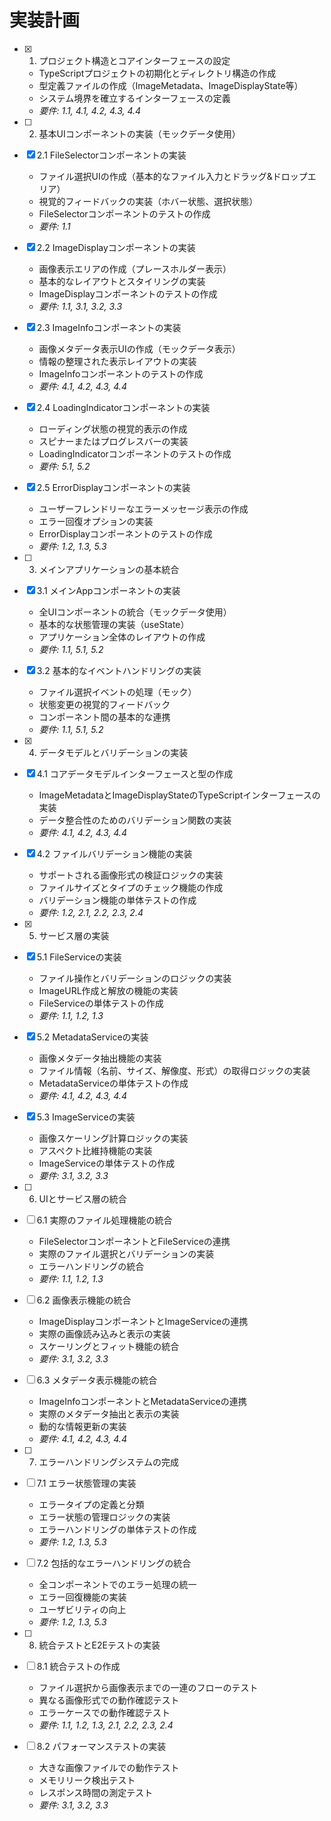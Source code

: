 # 実装計画

- [x] 1. プロジェクト構造とコアインターフェースの設定
  - TypeScriptプロジェクトの初期化とディレクトリ構造の作成
  - 型定義ファイルの作成（ImageMetadata、ImageDisplayState等）
  - システム境界を確立するインターフェースの定義
  - _要件: 1.1, 4.1, 4.2, 4.3, 4.4_

- [ ] 2. 基本UIコンポーネントの実装（モックデータ使用）
- [x] 2.1 FileSelectorコンポーネントの実装





  - ファイル選択UIの作成（基本的なファイル入力とドラッグ&ドロップエリア）
  - 視覚的フィードバックの実装（ホバー状態、選択状態）
  - FileSelectorコンポーネントのテストの作成
  - _要件: 1.1_

- [x] 2.2 ImageDisplayコンポーネントの実装





  - 画像表示エリアの作成（プレースホルダー表示）
  - 基本的なレイアウトとスタイリングの実装
  - ImageDisplayコンポーネントのテストの作成
  - _要件: 1.1, 3.1, 3.2, 3.3_

- [x] 2.3 ImageInfoコンポーネントの実装





  - 画像メタデータ表示UIの作成（モックデータ表示）
  - 情報の整理された表示レイアウトの実装
  - ImageInfoコンポーネントのテストの作成
  - _要件: 4.1, 4.2, 4.3, 4.4_

- [x] 2.4 LoadingIndicatorコンポーネントの実装





  - ローディング状態の視覚的表示の作成
  - スピナーまたはプログレスバーの実装
  - LoadingIndicatorコンポーネントのテストの作成
  - _要件: 5.1, 5.2_

- [x] 2.5 ErrorDisplayコンポーネントの実装





  - ユーザーフレンドリーなエラーメッセージ表示の作成
  - エラー回復オプションの実装
  - ErrorDisplayコンポーネントのテストの作成
  - _要件: 1.2, 1.3, 5.3_

- [ ] 3. メインアプリケーションの基本統合
- [x] 3.1 メインAppコンポーネントの実装





  - 全UIコンポーネントの統合（モックデータ使用）
  - 基本的な状態管理の実装（useState）
  - アプリケーション全体のレイアウトの作成
  - _要件: 1.1, 5.1, 5.2_

- [x] 3.2 基本的なイベントハンドリングの実装






  - ファイル選択イベントの処理（モック）
  - 状態変更の視覚的フィードバック
  - コンポーネント間の基本的な連携
  - _要件: 1.1, 5.1, 5.2_

- [x] 4. データモデルとバリデーションの実装




- [x] 4.1 コアデータモデルインターフェースと型の作成


  - ImageMetadataとImageDisplayStateのTypeScriptインターフェースの実装
  - データ整合性のためのバリデーション関数の実装
  - _要件: 4.1, 4.2, 4.3, 4.4_

- [x] 4.2 ファイルバリデーション機能の実装


  - サポートされる画像形式の検証ロジックの実装
  - ファイルサイズとタイプのチェック機能の作成
  - バリデーション機能の単体テストの作成
  - _要件: 1.2, 2.1, 2.2, 2.3, 2.4_

- [x] 5. サービス層の実装




- [x] 5.1 FileServiceの実装


  - ファイル操作とバリデーションのロジックの実装
  - ImageURL作成と解放の機能の実装
  - FileServiceの単体テストの作成
  - _要件: 1.1, 1.2, 1.3_

- [x] 5.2 MetadataServiceの実装


  - 画像メタデータ抽出機能の実装
  - ファイル情報（名前、サイズ、解像度、形式）の取得ロジックの実装
  - MetadataServiceの単体テストの作成
  - _要件: 4.1, 4.2, 4.3, 4.4_

- [x] 5.3 ImageServiceの実装


  - 画像スケーリング計算ロジックの実装
  - アスペクト比維持機能の実装
  - ImageServiceの単体テストの作成
  - _要件: 3.1, 3.2, 3.3_

- [ ] 6. UIとサービス層の統合
- [ ] 6.1 実際のファイル処理機能の統合
  - FileSelectorコンポーネントとFileServiceの連携
  - 実際のファイル選択とバリデーションの実装
  - エラーハンドリングの統合
  - _要件: 1.1, 1.2, 1.3_

- [ ] 6.2 画像表示機能の統合
  - ImageDisplayコンポーネントとImageServiceの連携
  - 実際の画像読み込みと表示の実装
  - スケーリングとフィット機能の統合
  - _要件: 3.1, 3.2, 3.3_

- [ ] 6.3 メタデータ表示機能の統合
  - ImageInfoコンポーネントとMetadataServiceの連携
  - 実際のメタデータ抽出と表示の実装
  - 動的な情報更新の実装
  - _要件: 4.1, 4.2, 4.3, 4.4_

- [ ] 7. エラーハンドリングシステムの完成
- [ ] 7.1 エラー状態管理の実装
  - エラータイプの定義と分類
  - エラー状態の管理ロジックの実装
  - エラーハンドリングの単体テストの作成
  - _要件: 1.2, 1.3, 5.3_

- [ ] 7.2 包括的なエラーハンドリングの統合
  - 全コンポーネントでのエラー処理の統一
  - エラー回復機能の実装
  - ユーザビリティの向上
  - _要件: 1.2, 1.3, 5.3_

- [ ] 8. 統合テストとE2Eテストの実装
- [ ] 8.1 統合テストの作成
  - ファイル選択から画像表示までの一連のフローのテスト
  - 異なる画像形式での動作確認テスト
  - エラーケースでの動作確認テスト
  - _要件: 1.1, 1.2, 1.3, 2.1, 2.2, 2.3, 2.4_

- [ ] 8.2 パフォーマンステストの実装
  - 大きな画像ファイルでの動作テスト
  - メモリリーク検出テスト
  - レスポンス時間の測定テスト
  - _要件: 3.1, 3.2, 3.3_